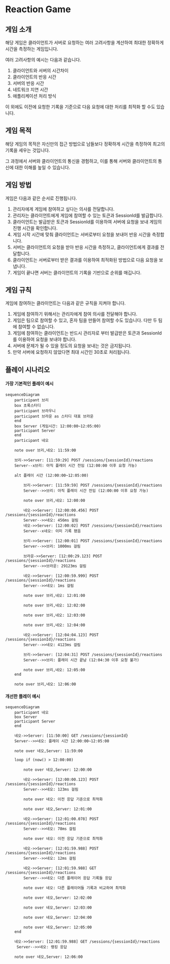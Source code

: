 # Reaction Game

## 게임 소개

해당 게임은 클라이언트가 서버로 요청하는 여러 고려사항을 계산하여 최대한 정확하게 시간을 측정하는 게임입니다.

여러 고려사항의 예시는 다음과 같습니다.

1. 클라이언트와 서버의 시간차이
2. 클라이언트의 반응 시간
3. 서버의 반응 시간
4. 네트워크 지연 시간
5. 애플리케이션 처리 방식

이 외에도 이전에 요청한 기록을 기준으로 다음 요청에 대한 처리를 최적화 할 수도 있습니다.

## 게임 목적

해당 게임의 목적은 자신만의 접근 방법으로 남들보다 정확하게 시간을 측정하여 최고의 기록을 세우는 것입니다.

그 과정에서 서버와 클라이언트의 통신을 경험하고, 이를 통해 서버와 클라이언트의 통신에 대한 이해를 높일 수 있습니다.

## 게임 방법

게임은 다음과 같은 순서로 진행됩니다.

1. 관리자에게 게임에 참여하고 싶다는 의사를 전달합니다.
2. 관리자는 클라이언트에게 게임에 참여할 수 있는 토큰과 SessionId를 발급합니다.
3. 클라이언트는 발급받은 토큰과 SessionId를 이용하여 서버에 요청을 보내 게임의 진행 시간을 확인합니다.
4. 게임 시작 시간에 맞춰 클라이언트는 서버로부터 요청을 보내어 반응 시간을 측정합니다.
5. 서버는 클라이언트의 요청을 받아 반응 시간을 측정하고, 클라이언트에게 결과를 전달합니다.
6. 클라이언트는 서버로부터 받은 결과를 이용하여 최적화된 방법으로 다음 요청을 보냅니다.
7. 게임이 끝나면 서버는 클라이언트의 기록을 기반으로 순위를 매깁니다.

## 게임 규칙

게임에 참여하는 클라이언트는 다음과 같은 규칙을 지켜야 합니다.

1. 게임에 참여하기 위해서는 관리자에게 참여 의사를 전달해야 합니다.
2. 게임은 팀으로 참여할 수 있고, 혼자 팀을 만들어 참여할 수도 있습니다.
   다만 두 팀에 참여할 수 없습니다.
3. 게임에 참여하는 클라이언트는 반드시 관리자로 부터 발급받은 토큰과 SessionId를 이용하여 요청을 보내야 합니다.
4. 서버에 문제가 될 수 있을 정도의 요청을 보내는 것은 금지됩니다.
5. 만약 서버에 요청하지 않았다면 최대 시간인 30초로 처리됩니다.

## 플레이 시나리오

#### 가장 기본적인 플레이 예시

```mermaid
sequenceDiagram
    participant 브리
    box 초록스터디
    participant 브라우니
    participant 브라운 as 스터디 대표 브라운
    end
    box Server (게임시간: 12:00:00~12:05:00)
    participant Server
    end
    participant 네오

    note over 브리,네오: 11:59:00
    
    브리->>Server: [11:59:29] POST /sessions/{sessionId}/reactions
    Server--x브리: 아직 플레이 시간 전임 (12:00:00 이후 요청 가능)

    alt 플레이 시간 (12:00:00~12:05:00)

        브리->>Server: [11:59:59] POST /sessions/{sessionId}/reactions
        Server-->>브리: 아직 플레이 시간 전임 (12:00:00 이후 요청 가능)

        note over 브리,네오: 12:00:00
        
        네오->>Server: [12:00:00.456] POST /sessions/{sessionId}/reactions
        Server-->>네오: 456ms 걸림
        네오->>Server: [12:00:02] POST /sessions/{sessionId}/reactions
        Server--x네오: 이미 기록 됐음

        브리->>Server: [12:00:01] POST /sessions/{sessionId}/reactions
        Server-->>브리: 1000ms 걸림

        브라운->>Server: [12:00:29.123] POST /sessions/{sessionId}/reactions
        Server-->>브라운: 29123ms 걸림

        네오->>Server: [12:00:59.999] POST /sessions/{sessionId}/reactions
        Server-->>네오: 1ms 걸림

        note over 브리,네오: 12:01:00

        note over 브리,네오: 12:02:00

        note over 브리,네오: 12:03:00

        note over 브리,네오: 12:04:00

        네오->>Server: [12:04:04.123] POST /sessions/{sessionId}/reactions
        Server-->>네오: 4123ms 걸림

        브리->>Server: [12:04:31] POST /sessions/{sessionId}/reactions
        Server-->>브리: 플레이 시간 끝남 (12:04:30 이후 요청 불가)

        note over 브리,네오: 12:05:00
    end

    note over 브리,네오: 12:06:00
```

#### 개선한 플레이 예시

```mermaid
sequenceDiagram
    participant 네오
    box Server
    participant Server
    end

    네오->>Server: [11:50:00] GET /sessions/{sessionId}
    Server-->>네오: 플레이 시간 12:00:00~12:05:00

    note over 네오,Server: 11:59:00

    loop if (now() > 12:00:00)

        note over 네오,Server: 12:00:00
        
        네오->>Server: [12:00:00.123] POST /sessions/{sessionId}/reactions
        Server-->>네오: 123ms 걸림

        note over 네오: 이전 응답 기준으로 최적화

        note over 네오,Server: 12:01:00

        네오->>Server: [12:01:00.078] POST /sessions/{sessionId}/reactions
        Server-->>네오: 78ms 걸림

        note over 네오: 이전 응답 기준으로 최적화

        네오->>Server: [12:01:59.988] POST /sessions/{sessionId}/reactions
        Server-->>네오: 12ms 걸림

        네오->>Server: [12:01:59.988] GET /sessions/{sessionId}/reactions
        Server-->>네오: 다른 플레이어 응답 기록들 응답

        note over 네오: 다른 플레이어들 기록과 비교하여 최적화

        note over 네오,Server: 12:02:00

        note over 네오,Server: 12:03:00

        note over 네오,Server: 12:04:00

        note over 네오,Server: 12:05:00
    end
    
    네오->>Server: [12:01:59.988] GET /sessions/{sessionId}/reactions
     Server-->>네오: 랭킹 응답

    note over 네오,Server: 12:06:00
```
